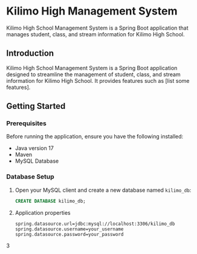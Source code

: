 # Kilimo High Management System

Kilimo High School Management System is a Spring Boot application that manages student, class, and stream information for Kilimo High School.


## Introduction

Kilimo High School Management System is a Spring Boot application designed to streamline the management of student, class, and stream information for Kilimo High School. It provides features such as [list some features].


## Getting Started

### Prerequisites

Before running the application, ensure you have the following installed:

- Java version 17
- Maven 
- MySQL Database

### Database Setup

1. Open your MySQL client and create a new database named `kilimo_db`:

   ```sql
   CREATE DATABASE kilimo_db;
   ```
2. Application properties

    ```properties
    spring.datasource.url=jdbc:mysql://localhost:3306/kilimo_db
    spring.datasource.username=your_username
    spring.datasource.password=your_password
    ```
3
